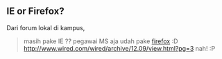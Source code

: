 ## IE or Firefox?

Dari forum lokal di kampus,

> masih pake IE ??
> pegawai MS aja udah pake <a href="http://getfirefox.com">firefox</a> :D
> http://www.wired.com/wired/archive/12.09/view.html?pg=3
nah! :P

<!-- {"time": "2004-09-16 13:32:08", "title": "IE or Firefox?"} -->
